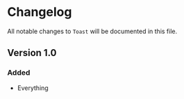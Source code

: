 # Changelog

All notable changes to `Toast` will be documented in this file.

## Version 1.0

### Added
- Everything
